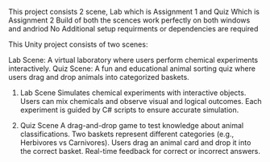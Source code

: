 This project consists 2 scene, Lab which is Assignment 1 and Quiz Which is Assignment 2
Build of both the scences work perfectly on both windows and andriod 
No Additional setup requirments or dependencies are required

This Unity project consists of two scenes:

Lab Scene: A virtual laboratory where users perform chemical experiments interactively.
Quiz Scene: A fun and educational animal sorting quiz where users drag and drop animals into categorized baskets.

1. Lab Scene
Simulates chemical experiments with interactive objects.
Users can mix chemicals and observe visual and logical outcomes.
Each experiment is guided by C# scripts to ensure accurate simulation.

2. Quiz Scene
A drag-and-drop game to test knowledge about animal classifications.
Two baskets represent different categories (e.g., Herbivores vs Carnivores).
Users drag an animal card and drop it into the correct basket.
Real-time feedback for correct or incorrect answers.
